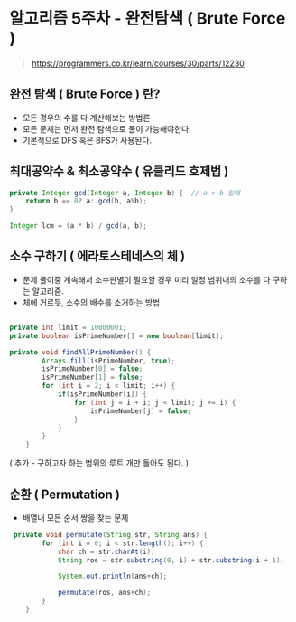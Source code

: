 # 알고리즘 5주차 - 완전탐색 ( Brute Force )

> https://programmers.co.kr/learn/courses/30/parts/12230





## 완전 탐색 ( Brute Force ) 란?
- 모든 경우의 수를 다 계산해보는 방법론
- 모든 문제는 먼저 완전 탐색으로 풀이 가능해야한다.
- 기본적으로 DFS 혹은 BFS가 사용된다.



## 최대공약수 & 최소공약수 ( 유클리드 호제법 )

```java
private Integer gcd(Integer a, Integer b) {  // a > b 일때
	return b == 0? a: gcd(b, a%b);
}
```



```java
Integer lcm = (a * b) / gcd(a, b);
```






## 소수 구하기 ( 에라토스테네스의 체 )
- 문제 풀이중 계속해서 소수판별이 필요할 경우 미리 일정 범위내의 소수를 다 구하는 알고리즘.
- 체에 거르듯, 소수의 배수를 소거하는 방법

``` java 

private int limit = 10000001;
private boolean isPrimeNumber[] = new boolean[limit];

private void findAllPrimeNumber() {
        Arrays.fill(isPrimeNumber, true);
        isPrimeNumber[0] = false;
        isPrimeNumber[1] = false;
        for (int i = 2; i < limit; i++) {
            if(isPrimeNumber[i]) {
                for (int j = i + i; j < limit; j += i) {
                    isPrimeNumber[j] = false;
                }
            }
        }
    }
```

( 추가 - 구하고자 하는 범위의 루트 개만 돌아도 된다. )






## 순환 ( Permutation )
- 배열내 모든 순서 쌍을 찾는 문제

``` java 
 private void permutate(String str, String ans) {
        for (int i = 0; i < str.length(); i++) {
            char ch = str.charAt(i);
            String ros = str.substring(0, i) + str.substring(i + 1);

            System.out.println(ans+ch);

            permutate(ros, ans+ch);
        }
    }
```

